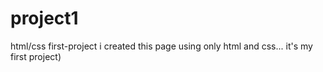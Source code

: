 # project1
html/css first-project
 i created this page using only html and css... it's my first project)
